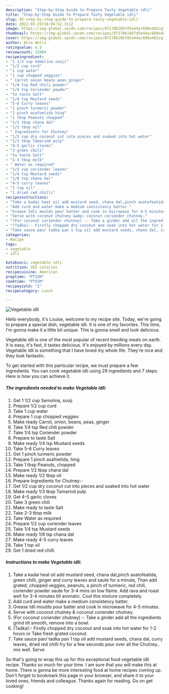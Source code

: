 ```yaml
---
description: "Step-by-Step Guide to Prepare Tasty Vegetable idli"
title: "Step-by-Step Guide to Prepare Tasty Vegetable idli"
slug: 92-step-by-step-guide-to-prepare-tasty-vegetable-idli
date: 2022-03-25T16:04:52.311Z
image: https://img-global.cpcdn.com/recipes/87178610b7d5e44a/680x482cq70/vegetable-idli-recipe-main-photo.jpg
thumbnail: https://img-global.cpcdn.com/recipes/87178610b7d5e44a/680x482cq70/vegetable-idli-recipe-main-photo.jpg
cover: https://img-global.cpcdn.com/recipes/87178610b7d5e44a/680x482cq70/vegetable-idli-recipe-main-photo.jpg
author: Alta Wells
ratingvalue: 4.5
reviewcount: 32804
recipeingredient:
- "1 1/2 cup Semolina sooji"
- "1/2 cup curd"
- "1 cup water"
- "1 cup chopped veggies"
- " Carrot onion beans peas ginger"
- "1/4 tsp Red chili powder"
- "1/4 tsp Coriender powder"
- "to taste Salt"
- "1/4 tsp Mustard seeds"
- "5-6 Curry leaves"
- "1 pinch turmeric powder"
- "1 pinch asafoetida hing"
- "1 tbsp Peanuts chopped"
- "1/2 tbsp chana dal"
- "1/2 tbsp oil"
- " Ingredients for Chutney"
- "1/2 cup dry coconut cut into pieces and soaked into hot water"
- "1/3 tbsp Tamarind pulp"
- "4-5 garlic cloves"
- "3 green chili"
- "to taste Salt"
- "2-3 tbsp milk"
- " Water as required"
- "1/2 cup coriender leaves"
- "1/4 tsp Mustard seeds"
- "1/8 tsp chana dal"
- "4-5 curry leaves"
- "1 tsp oil"
- "1 dried red chilli"
recipeinstructions:
- "Take a kadai heat oil add mustard seed, chana dal,pinch asatofeatida, green chilli, ginger and curry leaves and saute for a minute, Than add grated, chopped veggies, peanuts, a pinch of turmeric, red chili, coriender powder saute for 3-4 mins on low flame. Add rava and roast well for 3-4 minutes till aromatic. Cool this mixture completely."
- "Add curd and water make a medium consistency batter."
- "Grease Idli moulds pour batter and cook in microwave for 4-5 minutes."
- "Serve with coconut chutney &amp; coconut coriender chutney."
- "(For coconut coriender chutney) :- Take a ginder add all the ingredients grind till smooth, remove into a bowl."
- "(Tadka):- Firstly chopped dry coconut and soak into hot water for 1-2 hours or Take fresh grated coconut."
- "Take sauce pan/ tadka pan 1 tsp oil add mustard seeds, chana dal, curry leaves, dried red chilli fry for a few seconds pour over all the Chutney.. mix well. Serve"
categories:
- Recipe
tags:
- vegetable
- idli

katakunci: vegetable idli 
nutrition: 262 calories
recipecuisine: American
preptime: "PT15M"
cooktime: "PT55M"
recipeyield: "2"
recipecategory: Lunch

---
```



![Vegetable idli](https://img-global.cpcdn.com/recipes/87178610b7d5e44a/680x482cq70/vegetable-idli-recipe-main-photo.jpg)

Hello everybody, it's Louise, welcome to my recipe site. Today, we're going to prepare a special dish, vegetable idli. It is one of my favorites. This time, I'm gonna make it a little bit unique. This is gonna smell and look delicious.



Vegetable idli is one of the most popular of recent trending meals on earth. It is easy, it's fast, it tastes delicious. It's enjoyed by millions every day. Vegetable idli is something that I have loved my whole life. They're nice and they look fantastic.


To get started with this particular recipe, we must prepare a few ingredients. You can cook vegetable idli using 29 ingredients and 7 steps. Here is how you can achieve it.

<!--inarticleads1-->

##### The ingredients needed to make Vegetable idli:

1. Get 1 1/2 cup Semolina, sooji
1. Prepare 1/2 cup curd
1. Take 1 cup water
1. Prepare 1 cup chopped veggies
1. Make ready  Carrot, onion, beans, peas, ginger
1. Take 1/4 tsp Red chili powder
1. Take 1/4 tsp Coriender powder
1. Prepare to taste Salt
1. Make ready 1/4 tsp Mustard seeds
1. Take 5-6 Curry leaves
1. Get 1 pinch turmeric powder
1. Prepare 1 pinch asafoetida, hing
1. Take 1 tbsp Peanuts, chopped
1. Prepare 1/2 tbsp chana dal
1. Make ready 1/2 tbsp oil
1. Prepare  Ingredients for Chutney:-
1. Get 1/2 cup dry coconut cut into pieces and soaked into hot water
1. Make ready 1/3 tbsp Tamarind pulp
1. Get 4-5 garlic cloves
1. Take 3 green chili
1. Make ready to taste Salt
1. Take 2-3 tbsp milk
1. Take  Water as required
1. Prepare 1/2 cup coriender leaves
1. Take 1/4 tsp Mustard seeds
1. Make ready 1/8 tsp chana dal
1. Make ready 4-5 curry leaves
1. Take 1 tsp oil
1. Get 1 dried red chilli




<!--inarticleads2-->

##### Instructions to make Vegetable idli:

1. Take a kadai heat oil add mustard seed, chana dal,pinch asatofeatida, green chilli, ginger and curry leaves and saute for a minute, Than add grated, chopped veggies, peanuts, a pinch of turmeric, red chili, coriender powder saute for 3-4 mins on low flame. Add rava and roast well for 3-4 minutes till aromatic. Cool this mixture completely.
1. Add curd and water make a medium consistency batter.
1. Grease Idli moulds pour batter and cook in microwave for 4-5 minutes.
1. Serve with coconut chutney &amp; coconut coriender chutney.
1. (For coconut coriender chutney) :- Take a ginder add all the ingredients grind till smooth, remove into a bowl.
1. (Tadka):- Firstly chopped dry coconut and soak into hot water for 1-2 hours or Take fresh grated coconut.
1. Take sauce pan/ tadka pan 1 tsp oil add mustard seeds, chana dal, curry leaves, dried red chilli fry for a few seconds pour over all the Chutney.. mix well. Serve




So that's going to wrap this up for this exceptional food vegetable idli recipe. Thanks so much for your time. I am sure that you will make this at home. There is gonna be more interesting food at home recipes coming up. Don't forget to bookmark this page in your browser, and share it to your loved ones, friends and colleague. Thanks again for reading. Go on get cooking!
